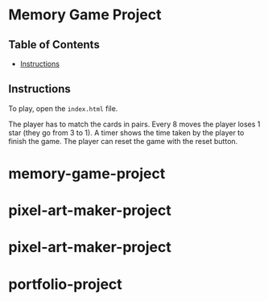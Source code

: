 # Memory Game Project

## Table of Contents

* [Instructions](#instructions)

## Instructions

To play, open the `index.html` file.

The player has to match the cards in pairs.
Every 8 moves the player loses 1 star (they go from 3 to 1).
A timer shows the time taken by the player to finish the game.
The player can reset the game with the reset button.


# memory-game-project
# pixel-art-maker-project
# pixel-art-maker-project
# portfolio-project
